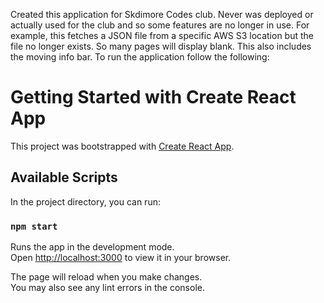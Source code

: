 Created this application for Skdimore Codes club. Never was deployed or actually used for the club and so some features are no longer in use. For example, this fetches a JSON file from a specific AWS S3 location but the file no longer exists. So many pages will display blank. This also includes the moving info bar. To run the application follow the following:


# Getting Started with Create React App

This project was bootstrapped with [Create React App](https://github.com/facebook/create-react-app).

## Available Scripts

In the project directory, you can run:

### `npm start`

Runs the app in the development mode.\
Open [http://localhost:3000](http://localhost:3000) to view it in your browser.

The page will reload when you make changes.\
You may also see any lint errors in the console.
